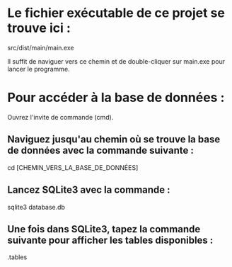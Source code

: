 

# Le fichier exécutable de ce projet se trouve ici :

src/dist/main/main.exe

Il suffit de naviguer vers ce chemin et de double-cliquer sur main.exe pour lancer le programme.

# Pour accéder à la base de données :

Ouvrez l'invite de commande (cmd).

## Naviguez jusqu'au chemin où se trouve la base de données avec la commande suivante :

cd [CHEMIN_VERS_LA_BASE_DE_DONNÉES]

## Lancez SQLite3 avec la commande :

sqlite3 database.db

## Une fois dans SQLite3, tapez la commande suivante pour afficher les tables disponibles :

.tables



